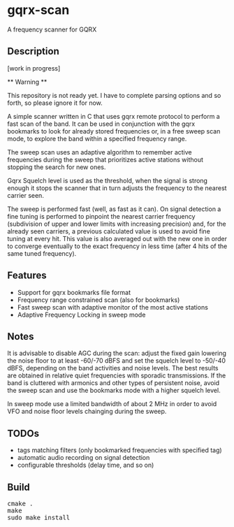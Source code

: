 # gqrx-scan
A frequency scanner for GQRX
## Description
[work in progress]

** Warning **

This repository is not ready yet. I have to complete parsing options and so forth, so please ignore it for now.


A simple scanner written in C that uses gqrx remote protocol to perform a fast scan of the band. It can be used in conjunction with the gqrx bookmarks to look for already stored frequencies or, in a free sweep scan mode, to explore the band within a specified frequency range. 

The sweep scan uses an adaptive algorithm to remember active frequencies during the sweep that prioritizes active stations without stopping the search for new ones. 

Gqrx Squelch level is used as the threshold, when the signal is strong enough it stops the scanner that in turn adjusts the frequency to the nearest carrier seen.   

The sweep is performed fast (well, as fast as it can). On signal detection a fine tuning is performed to pinpoint the nearest carrier frequency (subdivision of upper and lower limits with increasing precision) and, for the already seen carriers, a previous calculated value is used to avoid fine tuning at every hit. This value is also averaged out with the new one in order to converge eventually to the exact frequency in less time (after 4 hits of the same tuned frequency).

## Features
* Support for gqrx bookmarks file format
* Frequency range constrained scan (also for bookmarks)
* Fast sweep scan with adaptive monitor of the most active stations 
* Adaptive Frequency Locking in sweep mode

## Notes
It is advisable to disable AGC during the scan: adjust the fixed gain lowering the noise floor to at least -60/-70 dBFS and set the squelch level to -50/-40 dBFS, depending on the band activities and noise levels.
The best results are obtained in relative quiet frequencies with sporadic transmissions. If the band is cluttered with armonics and other types of persistent noise, avoid the sweep scan and use the bookmarks mode with a higher squelch level. 

In sweep mode use a limited bandwidth of about 2 MHz in order to avoid VFO and noise floor levels chainging during the sweep.   

## TODOs
* tags matching filters (only bookmarked frequencies with specified tag) 
* automatic audio recording on signal detection
* configurable thresholds (delay time, and so on)


## Build
<pre>
cmake .
make
sudo make install
</pre>

